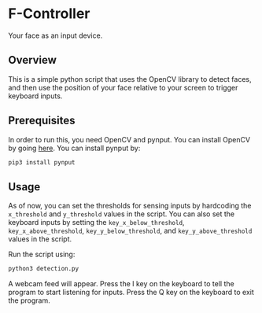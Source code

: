 # F-Controller
Your face as an input device.

## Overview
This is a simple python script that uses the OpenCV library to detect faces, and then use the position of your face relative to your screen to trigger keyboard inputs.

## Prerequisites
In order to run this, you need OpenCV and pynput.
You can install OpenCV by going [here](https://www.learnopencv.com/install-opencv3-on-ubuntu/).
You can install pynput by:
```bash
pip3 install pynput
```

## Usage
As of now, you can set the thresholds for sensing inputs by hardcoding the `x_threshold` and `y_threshold` values in the script. You can also set the keyboard inputs by setting the `key_x_below_threshold`, `key_x_above_threshold`, `key_y_below_threshold`, and `key_y_above_threshold` values in the script.

Run the script using:
```bash
python3 detection.py
```

A webcam feed will appear. Press the I key on the keyboard to tell the program to start listening for inputs. Press the Q key on the keyboard to exit the program.